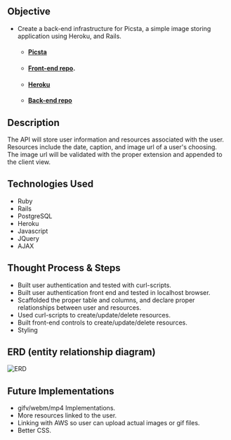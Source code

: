 ## Objective
* Create a back-end infrastructure for Picsta, a simple image storing application using Heroku, and Rails.
  - #### [Picsta](https://peterchang2.github.io/picsta-full-stack-front-end-client/)
  - #### [Front-end repo](https://github.com/peterchang2/picsta-full-stack-front-end-client).
  - #### [Heroku](https://picstafame.herokuapp.com/images) 
  - #### [Back-end repo](https://github.com/peterchang2/picsta-full-stack-back-end-api)

## Description
The API will store user information and resources associated with the user. Resources include the date, caption, and image url of a user's choosing. The image url will be validated with the proper extension and appended to the client view.

## Technologies Used
* Ruby
* Rails
* PostgreSQL
* Heroku
* Javascript
* JQuery
* AJAX

## Thought Process & Steps
* Built user authentication and tested with curl-scripts.
* Built user authentication front end and tested in localhost browser.
* Scaffolded the proper table and columns, and declare proper relationships between user and resources.
* Used curl-scripts to create/update/delete resources.
* Built front-end controls to create/update/delete resources.
* Styling

## ERD (entity relationship diagram)
![ERD](https://i.imgur.com/maFeqZF.jpg?2)

## Future Implementations
* gifv/webm/mp4 Implementations.
* More resources linked to the user.
* Linking with AWS so user can upload actual images or gif files.
* Better CSS.
